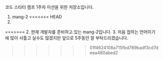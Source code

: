 코드 스타터 캠프 1주차 미션을 위한 저장소입니다.

1. mang-2
<<<<<<< HEAD
2. 
=======
2. 현재 개발자를 준비하고 있는 mang-2입니다.
3. 처음 접하는 언어이기에 많이 서툴고 실수도 많겠지만 앞으로 5주동안 잘 부탁드리겠습니다.
>>>>>>> 01f4624108a715fbd789badf3cd7deea480abed2
